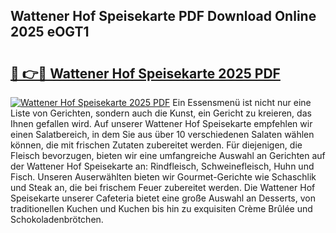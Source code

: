 ## Wattener Hof Speisekarte PDF Download Online 2025 eOGT1

# <h2><a href="http://gcb12n3.nevu.top/?p=Wattener+Hof+Speisekarte">🔗 👉🔴 Wattener Hof Speisekarte 2025 PDF</a></h2>

[![Wattener Hof Speisekarte 2025 PDF](https://i.imgur.com/dBaPXMq.png)](http://gcb12n3.nevu.top/?p=Wattener+Hof+Speisekarte)
Ein Essensmenü ist nicht nur eine Liste von Gerichten, sondern auch die Kunst, ein Gericht zu kreieren, das Ihnen gefallen wird. Auf unserer Wattener Hof Speisekarte empfehlen wir einen Salatbereich, in dem Sie aus über 10 verschiedenen Salaten wählen können, die mit frischen Zutaten zubereitet werden. Für diejenigen, die Fleisch bevorzugen, bieten wir eine umfangreiche Auswahl an Gerichten auf der Wattener Hof Speisekarte an: Rindfleisch, Schweinefleisch, Huhn und Fisch. Unseren Auserwählten bieten wir Gourmet-Gerichte wie Schaschlik und Steak an, die bei frischem Feuer zubereitet werden. Die Wattener Hof Speisekarte unserer Cafeteria bietet eine große Auswahl an Desserts, von traditionellen Kuchen und Kuchen bis hin zu exquisiten Crème Brûlée und Schokoladenbrötchen.
